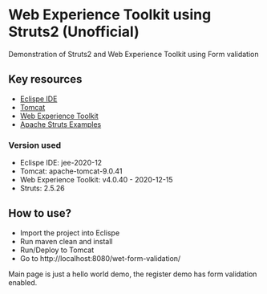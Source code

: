 # Web Experience Toolkit using Struts2 (Unofficial)

Demonstration of Struts2 and Web Experience Toolkit using Form validation

## Key resources

* [Eclispe IDE](https://www.eclipse.org)
* [Tomcat](http://tomcat.apache.org)
* [Web Experience Toolkit](https://github.com/wet-boew)
* [Apache Struts Examples](https://github.com/apache/struts-examples)

### Version used

* Eclispe IDE: jee-2020-12
* Tomcat: apache-tomcat-9.0.41
* Web Experience Toolkit: v4.0.40 - 2020-12-15
* Struts: 2.5.26

## How to use?

* Import the project into Eclispe
* Run maven clean and install
* Run/Deploy to Tomcat
* Go to http://localhost:8080/wet-form-validation/

Main page is just a hello world demo, the register demo has form validation enabled.
